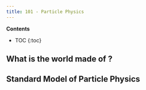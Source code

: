```yaml
---
title: 101 - Particle Physics 
---
```


**Contents**
* TOC
{:toc}

## What is the world made of ? 

## Standard Model of Particle Physics 


